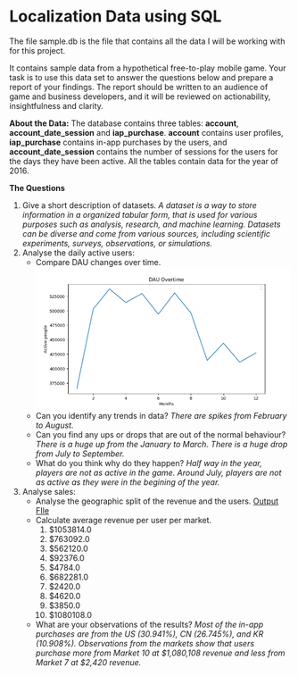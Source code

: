 # Localization Data using SQL

The file sample.db is the file that contains all the data I will be working with for this project.

It contains sample data from a hypothetical free-to-play mobile game. Your task is to use this data set to answer the questions below and prepare a report of your findings. The report should be written to an audience of game and business developers, and it will be reviewed on actionability, insightfulness and clarity.


**About the Data:**
The database contains three tables: **account**, **account_date_session** and **iap_purchase**. **account** contains user profiles, **iap_purchase** contains in-app purchases by the users, and **account_date_session** contains the number of sessions for the users for the days they have been active. All the tables contain data for the year of 2016.

**The Questions**
1. Give a short description of datasets. 
    *A dataset is a way to store information in a organized tabular form, that is used for various purposes such as analysis, research, and machine learning. Datasets can be diverse and come from various sources, including scientific experiments, surveys, observations, or simulations.*
2. Analyse the daily active users:
    - Compare DAU changes over time.
    ![DAU Graph](DAU_Graph.png)
    - Can you identify any trends in data?
    *There are spikes from February to August.* 
    - Can you find any ups or drops that are out of the normal behaviour?
    *There is a huge up from the January to March. There is a huge drop from July to September.*
    - What do you think why do they happen?
    *Half way in the year, players are not as active in the game. Around July, players are not as active as they were in the begining of the year.*
3. Analyse sales: 
    - Analyse the geographic split of the revenue and the users. [Output FIle](outputRevenueInfo.txt)
    - Calculate average revenue per user per market.
        1. $1053814.0
        2. $763092.0
        3. $562120.0
        4. $92376.0
        5. $4784.0
        6. $682281.0
        7. $2420.0
        8. $4620.0
        9. $3850.0
        10. $1080108.0
    - What are your observations of the results?
    *Most of the in-app purchases are from the US (30.941%), CN (26.745%), and KR (10.908%). Observations from the markets show that users purchase more from Market 10 at $1,080,108 revenue and less from Market 7 at $2,420 revenue.*
